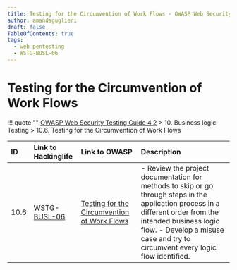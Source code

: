 ```yaml
---
title: Testing for the Circumvention of Work Flows - OWASP Web Security Testing Guide 
author: amandaguglieri
draft: false
TableOfContents: true
tags:
  - web pentesting
  - WSTG-BUSL-06
---
```




# Testing for the Circumvention of Work Flows

!!! quote ""
	[OWASP Web Security Testing Guide 4.2](index.md) > 10. Business logic Testing > 10.6. Testing for the Circumvention of Work Flows 

|ID|Link to Hackinglife|Link to OWASP|Description|
|:---|:---|:---|:---|
|10.6|[WSTG-BUSL-06](WSTG-BUSL-06.md)|[Testing for the Circumvention of Work Flows](https://owasp.org/www-project-web-security-testing-guide/latest/4-Web_Application_Security_Testing/10-Business_Logic_Testing/06-Testing_for_the_Circumvention_of_Work_Flows)|- Review the project documentation for methods to skip or go through steps in the application process in a different order from the intended business logic flow.  - Develop a misuse case and try to circumvent every logic flow identified.|





